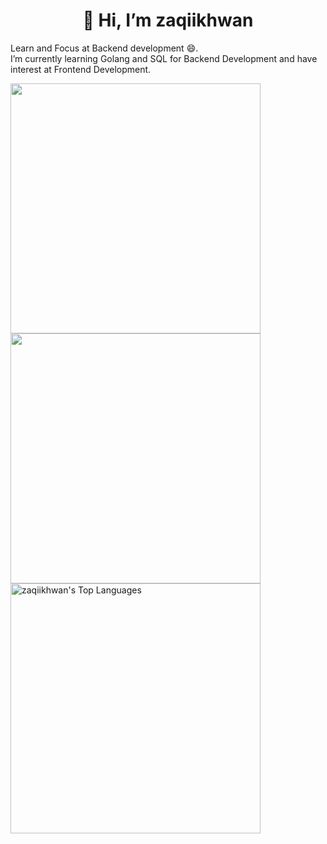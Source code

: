 <strong><h1><center> 👋 Hi, I’m zaqiikhwan </center></h1></strong>
Learn and Focus at Backend development 😄.
<br>
I’m currently learning Golang and SQL for Backend Development and have interest at Frontend Development.
<!-- - 💞️ I’m looking to collaborate on ...
- 📫 How to reach me ... -->
<!-- <img alt="zaqiikhwan's Github Stats" src="https://github-readme-stats.vercel.app/api?username=zaqiikhwan&amp;show_icons=true&amp;count_private=true&amp;theme=react&amp;hide_border=true&amp;bg_color=1d2a3a" style="width: 400px">
-->

<img src="https://github-readme-streak-stats.herokuapp.com/?user=zaqiikhwan&stroke=ffffff&background=1d2a3a&ring=5BCDEC&fire=5BCDEC&currStreakNum=ffffff&currStreakLabel=5BCDEC&sideNums=ffffff&sideLabels=ffffff&dates=ffffff&hide_border=true" style="width:400px">
<!-- [![GitHub Streak](https://github-readme-streak-stats.herokuapp.com?user=zaqiikhwan&theme=blue-green&hide_border=true&border_radius=4&date_format=j%20M%5B%20Y%5D)](https://git.io/streak-stats)
<br> -->
<img src="https://github-readme-stats.vercel.app/api?username=zaqiikhwan&title_color=ffffff&bg_color=1d2a3a&text_color=5BCDEC&hide_border=true&count_private=true" style="width:400px">
<img alt="zaqiikhwan's Top Languages" src="https://github-readme-stats.vercel.app/api/top-langs/?username=zaqiikhwan&amp;langs_count=8&amp;count_private=true&amp;layout=compact&amp;title_color=ffffff&amp;theme=react&amp;hide_border=true&amp;bg_color=1d2a3a" style="width:400px">


<!---
zaqiikhwan/zaqiikhwan is a ✨ special ✨ repository because its `README.md` (this file) appears on your GitHub profile.
You can click the Preview link to take a look at your changes.
--->
